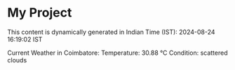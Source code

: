 # My Project

This content is dynamically generated in Indian Time (IST): 2024-08-24 16:19:02 IST


Current Weather in Coimbatore:
Temperature: 30.88 °C
Condition: scattered clouds

